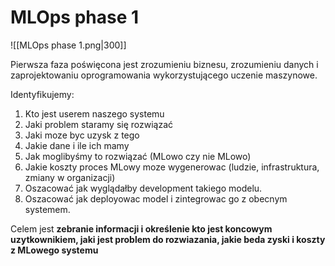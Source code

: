 # MLOps phase 1

![[MLOps phase 1.png|300]]

Pierwsza faza poświęcona jest zrozumieniu biznesu, zrozumieniu danych i zaprojektowaniu oprogramowania wykorzystującego uczenie maszynowe.

Identyfikujemy:
1. Kto jest userem naszego systemu
2. Jaki problem staramy się rozwiązać
3. Jaki moze byc uzysk z tego
4. Jakie dane i ile ich mamy
5. Jak moglibyśmy to rozwiązać (MLowo czy nie MLowo)
6. Jakie koszty proces MLowy moze wygenerowac (ludzie, infrastruktura, zmiany w organizacji)
7. Oszacować jak wyglądałby development takiego modelu.
8. Oszacować jak deployowac model i zintegrowac go z obecnym systemem.

Celem jest **zebranie informacji i określenie kto jest koncowym uzytkownikiem, jaki jest problem do rozwiazania, jakie beda zyski i koszty z MLowego systemu**